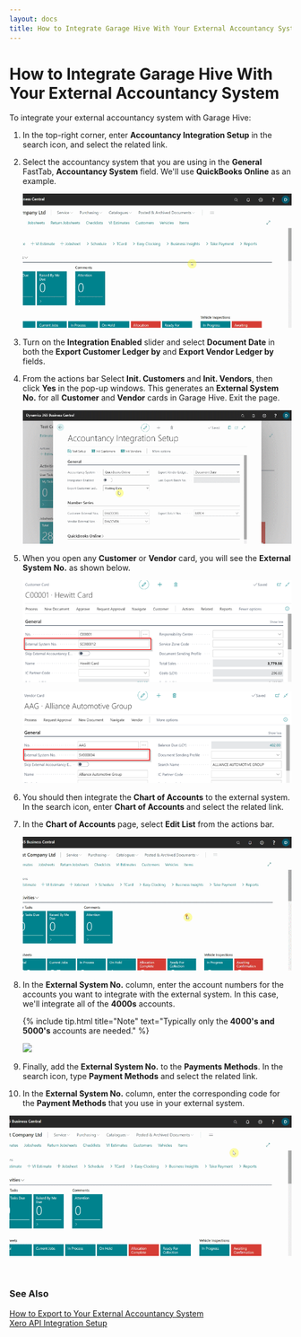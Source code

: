 ```yaml
---
layout: docs
title: How to Integrate Garage Hive With Your External Accountancy System
---
```


# How to Integrate Garage Hive With Your External Accountancy System
To integrate your external accountancy system with Garage Hive:
1. In the top-right corner, enter **Accountancy Integration Setup** in the search icon, and select the related link.
2. Select the accountancy system that you are using in the **General** FastTab, **Accountancy System** field. We'll use **QuickBooks Online** as an example.

   ![](media/garagehive-external-accountancy-integration1.gif)

3. Turn on the **Integration Enabled** slider and select **Document Date** in both the **Export Customer Ledger by** and **Export Vendor Ledger by** fields.
4. From the actions bar Select **Init. Customers** and **Init. Vendors**, then click **Yes** in the pop-up windows. This generates an **External System No.** for all **Customer** and **Vendor** cards in Garage Hive. Exit the page.

   ![](media/garagehive-external-accountancy-integration2.gif)

5. When you open any **Customer** or **Vendor** card, you will see the **External System No.** as shown below.

   ![](media/garagehive-external-accountancy-integration3-a.png)

   ![](media/garagehive-external-accountancy-integration3-b.png)

6. You should then integrate the **Chart of Accounts** to the external system. In the search icon, enter **Chart of Accounts** and select the related link.
7. In the **Chart of Accounts** page, select **Edit List** from the actions bar.

   ![](media/garagehive-external-accountancy-integration4.gif)

8. In the **External System No.** column, enter the account numbers for the accounts you want to integrate with the external system. In this case, we'll integrate all of the **4000s** accounts.

   {% include tip.html title="Note" text="Typically only the **4000's and 5000's** accounts are needed." %}


   ![](media/garagehive-external-accountancy-integration5.gif)

9.  Finally, add the **External System No.** to the **Payments Methods**. In the search icon, type **Payment Methods** and select the related link.
10. In the **External System No.** column, enter the corresponding code for the **Payment Methods** that you use in your external system.

   ![](media/garagehive-external-accountancy-integration6.gif)


<br>

### **See Also**

[How to Export to Your External Accountancy System](garagehive-finance-accountancy-export.html) \
[Xero API Integration Setup](xero-api-intergration.html)


